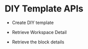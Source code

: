 # DIY Template APIs

- Create DIY template

- Retrieve Workspace Detail

- Retrieve the block details